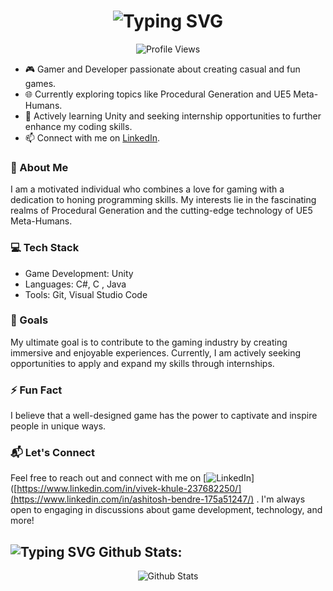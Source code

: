 <h1 align='center'>
  <img src="https://readme-typing-svg.demolab.com?font=Fira+Code&weight=600&size=28&duration=4000&pause=1000&color=FFFFFF&center=true&vCenter=true&random=false&width=700&lines=%E2%9C%A8+Hello, I'm Ashitosh, Welcome to My GitHub!+%F0%9F%8E%86" alt="Typing SVG" />
</h1>

<div align='center'>
  <img src="https://komarev.com/ghpvc/?username=AshitoshBendre&style=flat-square&color=blue" alt="Profile Views" />
</div>

- 🎮 Gamer and Developer passionate about creating casual and fun games.
- 🌐 Currently exploring topics like Procedural Generation and UE5 Meta-Humans.
- 🚀 Actively learning Unity and seeking internship opportunities to further enhance my coding skills.
- 📫 Connect with me on [LinkedIn](https://www.linkedin.com/in/ashitosh-bendre-175a51247).

### 🌟 About Me

I am a motivated individual who combines a love for gaming with a dedication to honing programming skills. My interests lie in the fascinating realms of Procedural Generation and the cutting-edge technology of UE5 Meta-Humans.

### 💻 Tech Stack

- Game Development: Unity
- Languages: C#, C , Java
- Tools: Git, Visual Studio Code

### 🚀 Goals

My ultimate goal is to contribute to the gaming industry by creating immersive and enjoyable experiences. Currently, I am actively seeking opportunities to apply and expand my skills through internships.

### ⚡ Fun Fact

I believe that a well-designed game has the power to captivate and inspire people in unique ways.

### 📬 Let's Connect

Feel free to reach out and connect with me on 
[![LinkedIn](https://img.shields.io/badge/LinkedIn-0077B5?style=for-the-badge&logo=linkedin&logoColor=white)]([https://www.linkedin.com/in/vivek-khule-237682250/](https://www.linkedin.com/in/ashitosh-bendre-175a51247/) . I'm always open to engaging in discussions about game development, technology, and more!

## <img src="https://readme-typing-svg.demolab.com?font=Fira+Code&duration=1000&pause=50&center=true&vCenter=true&random=false&width=30&height=24&lines=%F0%9F%92%AB" alt="Typing SVG" /> Github Stats:

<div align="center"><img src="https://github-readme-stats-mu-dusky.vercel.app/api?username=AshitoshBendre&show_icons=true&theme=radical&count_private=true&include_all_commits=true" custom_title="My Stats" align="center" alt="Github Stats" /></div>


